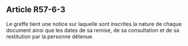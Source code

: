 Article R57-6-3
----
Le greffe tient une notice sur laquelle sont inscrites la nature de chaque
document ainsi que les dates de sa remise, de sa consultation et de sa
restitution par la personne détenue.
